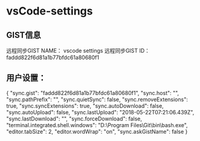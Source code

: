 # vsCode-settings
GIST信息
-------------------

远程同步GIST NAME：   vscode settings
远程同步GIST ID：     faddd822f6d81a1b77bfdc61a80680f1

用户设置：
-------------------------------
{
    "sync.gist": "faddd822f6d81a1b77bfdc61a80680f1",
    "sync.host": "",
    "sync.pathPrefix": "",
    "sync.quietSync": false,
    "sync.removeExtensions": true,
    "sync.syncExtensions": true,
    "sync.autoDownload": false,
    "sync.autoUpload": false,
    "sync.lastUpload": "2018-05-22T07:21:06.439Z",
    "sync.lastDownload": "",
    "sync.forceDownload": false,
    "terminal.integrated.shell.windows": "D:\\Program Files\\Git\\bin\\bash.exe",
    "editor.tabSize": 2,
    "editor.wordWrap": "on",
    "sync.askGistName": false
} 